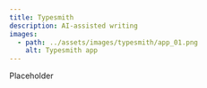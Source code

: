 ```yaml
---
title: Typesmith
description: AI-assisted writing
images:
  - path: ../assets/images/typesmith/app_01.png
    alt: Typesmith app
---
```


Placeholder
